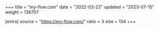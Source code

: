 +++
title = "my-flow.com"
date = "2022-03-22"
updated = "2023-07-15"
weight = 136707

[extra]
source = "https://my-flow.com/"
ratio = 3
size = 134
+++
